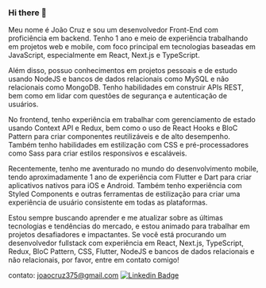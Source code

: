 ### Hi there 👋

Meu nome é João Cruz e sou um desenvolvedor Front-End com proficiência em backend. Tenho 1 ano e meio de experiência trabalhando em projetos web e mobile, com foco principal em tecnologias baseadas em JavaScript, especialmente em React, Next.js e TypeScript.

Além disso, possuo conhecimentos em projetos pessoais e de estudo usando NodeJS e bancos de dados relacionais como MySQL e não relacionais como MongoDB. Tenho habilidades em construir APIs REST, bem como em lidar com questões de segurança e autenticação de usuários.

No frontend, tenho experiência em trabalhar com gerenciamento de estado usando Context API e Redux, bem como o uso de React Hooks e BloC Pattern para criar componentes reutilizáveis e de alto desempenho. Também tenho habilidades em estilização com CSS e pré-processadores como Sass para criar estilos responsivos e escaláveis.

Recentemente, tenho me aventurado no mundo do desenvolvimento mobile, tendo aproximadamente 1 ano de experiência com Flutter e Dart para criar aplicativos nativos para iOS e Android. Também tenho experiência com Styled Components e outras ferramentas de estilização para criar uma experiência de usuário consistente em todas as plataformas.

Estou sempre buscando aprender e me atualizar sobre as últimas tecnologias e tendências do mercado, e estou animado para trabalhar em projetos desafiadores e impactantes. Se você está procurando um desenvolvedor fullstack com experiência em React, Next.js, TypeScript, Redux, BloC Pattern, CSS, Flutter, NodeJS e bancos de dados relacionais e não relacionais, por favor, entre em contato comigo!




contato: joaocruz375@gmail.com
[![Linkedin Badge](https://img.shields.io/badge/-LinkedIn-blue?style=flat-square&logo=Linkedin&logoColor=white&link=https://www.linkedin.com/in/jo%C3%A3o-vitor-oliveira-cruz-252596191/)](https://www.linkedin.com/in/jo%C3%A3o-vitor-oliveira-cruz-252596191/)

<!--
**jcruz375/jcruz375** is a ✨ _special_ ✨ repository because its `README.md` (this file) appears on your GitHub profile.

Here are some ideas to get you started:


- 👯 I’m looking to collaborate on ...

- 💬 Ask me about ...
- 📫 How to reach me: ...
- 😄 Pronouns: ...
- ⚡ Fun fact: ...
-->
